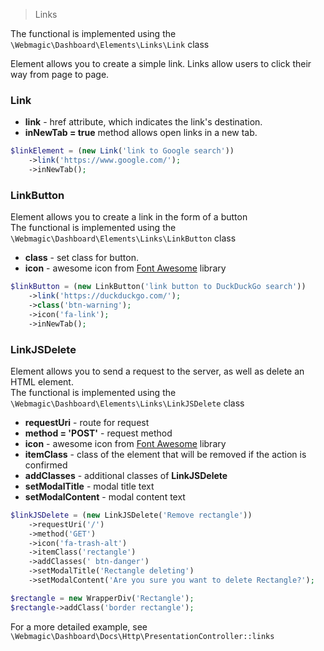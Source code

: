 > Links

The functional is implemented using the `\Webmagic\Dashboard\Elements\Links\Link` class

Element allows you to create a simple link. Links allow users to click their way from page to page.

### Link

- **link** - href attribute, which indicates the link's destination.
- **inNewTab = true** method allows open links in a new tab.

```php
$linkElement = (new Link('link to Google search'))
    ->link('https://www.google.com/');
    ->inNewTab();
```  

### LinkButton

Element allows you to create a link in the form of a button  
The functional is implemented using the `\Webmagic\Dashboard\Elements\Links\LinkButton` class

- **class** - set class for button.
- **icon** - awesome icon from [Font Awesome](https://fontawesome.com/) library

```php
$linkButton = (new LinkButton('link button to DuckDuckGo search'))
    ->link('https://duckduckgo.com/');
    ->class('btn-warning');
    ->icon('fa-link');
    ->inNewTab();
```  

### LinkJSDelete

Element allows you to send a request to the server, as well as delete an HTML element.  
The functional is implemented using the `\Webmagic\Dashboard\Elements\Links\LinkJSDelete` class

- **requestUri** - route for request
- **method = 'POST'** - request method
- **icon** - awesome icon from [Font Awesome](https://fontawesome.com/) library
- **itemClass** - class of the element that will be removed if the action is confirmed
- **addClasses** - additional classes of **LinkJSDelete**
- **setModalTitle** - modal title text
- **setModalContent** - modal content text

```php
$linkJSDelete = (new LinkJSDelete('Remove rectangle'))
    ->requestUri('/')
    ->method('GET')
    ->icon('fa-trash-alt')
    ->itemClass('rectangle')
    ->addClasses(' btn-danger')
    ->setModalTitle('Rectangle deleting')
    ->setModalContent('Are you sure you want to delete Rectangle?');

$rectangle = new WrapperDiv('Rectangle');
$rectangle->addClass('border rectangle');
```

For a more detailed example, see `\Webmagic\Dashboard\Docs\Http\PresentationController::links`